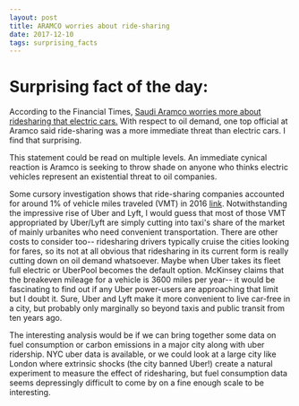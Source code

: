```yaml
---
layout: post
title: ARAMCO worries about ride-sharing 
date: 2017-12-10
tags: surprising_facts
---
```


# Surprising fact of the day:  

According to the Financial Times, [Saudi Aramco worries more about ridesharing that electric cars.](https://www.ft.com/content/f0642f4a-dc20-11e7-a039-c64b1c09b482)  With respect to oil demand, one top official at Aramco said ride-sharing was a more immediate threat than electric cars.  I find that surprising.

This statement could be read on multiple levels.  An immediate cynical reaction is Aramco is seeking to throw shade on anyone who thinks electric vehicles represent an existential threat to oil companies.  

Some cursory investigation shows that ride-sharing companies accounted for around 1% of vehicle miles traveled (VMT) in 2016 [link](https://www.mckinsey.com/industries/automotive-and-assembly/our-insights/cracks-in-the-ridesharing-market-and-how-to-fill-them).  Notwithstanding the impressive rise of Uber and Lyft, I would guess that most of those VMT appropriated by Uber/Lyft are simply cutting into taxi's share of the market of mainly urbanites who need convenient transportation.  There are other costs to consider too-- ridesharing drivers typically cruise the cities looking for fares, so its not at all obvious that ridesharing in its current form is really cutting down on oil demand whatsoever.  Maybe when Uber takes its fleet full electric or UberPool becomes the default option. McKinsey claims that the breakeven mileage for a vehicle is 3600 miles per year-- it would be fascinating to find out if any Uber power-users are approaching that limit but I doubt it.  Sure, Uber and Lyft make it more convenient to live car-free in a city, but probably only marginally so beyond taxis and public transit from ten years ago.

The interesting analysis would be if we can bring together some data on fuel consumption or carbon emissions in a major city along with uber ridership.  NYC uber data is available, or we could look at a large city like London where extrinsic shocks (the city banned Uber!) create a natural experiment to measure the effect of ridesharing, but fuel consumption data seems depressingly difficult to come by on a fine enough scale to be interesting.




